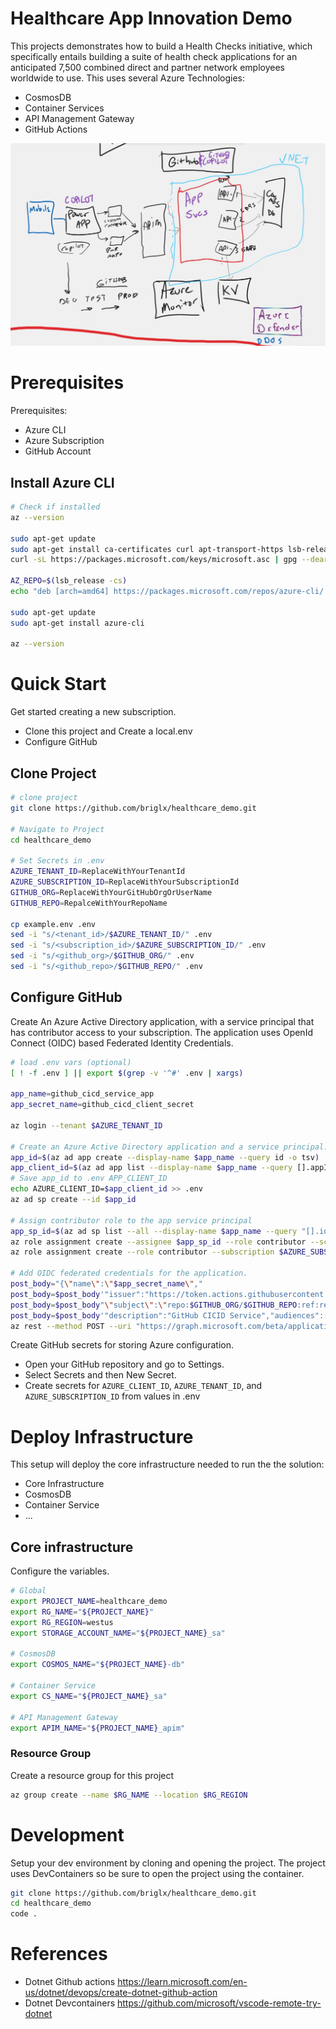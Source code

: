 # Healthcare App Innovation Demo

This projects demonstrates how to build a Health Checks initiative, which specifically 
entails building a suite of health check applications for an anticipated 7,500 combined direct and partner network 
employees worldwide to use. This uses several Azure Technologies:

* CosmosDB
* Container Services
* API Management Gateway
* GitHub Actions

![Architecture Overview](docs/architecture_overview.jpg "Architecture Overview")

# Prerequisites

Prerequisites:
- Azure CLI
- Azure Subscription
- GitHub Account

## Install Azure CLI

```bash
# Check if installed
az --version

sudo apt-get update
sudo apt-get install ca-certificates curl apt-transport-https lsb-release gnupg
curl -sL https://packages.microsoft.com/keys/microsoft.asc | gpg --dearmor | sudo tee /etc/apt/trusted.gpg.d/microsoft.gpg > /dev/null

AZ_REPO=$(lsb_release -cs) 
echo "deb [arch=amd64] https://packages.microsoft.com/repos/azure-cli/ $AZ_REPO main" |  sudo tee /etc/apt/sources.list.d/azure-cli.list

sudo apt-get update
sudo apt-get install azure-cli

az --version
```

# Quick Start

Get started creating a new subscription.

* Clone this project and Create a local.env
* Configure GitHub

## Clone Project

```bash
# clone project
git clone https://github.com/briglx/healthcare_demo.git

# Navigate to Project
cd healthcare_demo

# Set Secrets in .env
AZURE_TENANT_ID=ReplaceWithYourTenantId
AZURE_SUBSCRIPTION_ID=ReplaceWithYourSubscriptionId
GITHUB_ORG=ReplaceWithYourGitHubOrgOrUserName
GITHUB_REPO=RepalceWithYourRepoName

cp example.env .env
sed -i "s/<tenant_id>/$AZURE_TENANT_ID/" .env
sed -i "s/<subscription_id>/$AZURE_SUBSCRIPTION_ID/" .env
sed -i "s/<github_org>/$GITHUB_ORG/" .env
sed -i "s/<github_repo>/$GITHUB_REPO/" .env
```

## Configure GitHub

Create An Azure Active Directory application, with a service principal that has contributor access to your subscription. The application uses OpenId Connect (OIDC) based Federated Identity Credentials.

```bash
# load .env vars (optional)
[ ! -f .env ] || export $(grep -v '^#' .env | xargs)

app_name=github_cicd_service_app
app_secret_name=github_cicd_client_secret

az login --tenant $AZURE_TENANT_ID

# Create an Azure Active Directory application and a service principal.
app_id=$(az ad app create --display-name $app_name --query id -o tsv)
app_client_id=$(az ad app list --display-name $app_name --query [].appId -o tsv)
# Save app_id to .env APP_CLIENT_ID
echo AZURE_CLIENT_ID=$app_client_id >> .env
az ad sp create --id $app_id

# Assign contributor role to the app service principal
app_sp_id=$(az ad sp list --all --display-name $app_name --query "[].id" -o tsv)
az role assignment create --assignee $app_sp_id --role contributor --scope /subscriptions/$AZURE_SUBSCRIPTION_ID
az role assignment create --role contributor --subscription $AZURE_SUBSCRIPTION_ID --assignee-object-id  $app_sp_id --assignee-principal-type ServicePrincipal --scope /subscriptions/$AZURE_SUBSCRIPTION_ID

# Add OIDC federated credentials for the application.
post_body="{\"name\":\"$app_secret_name\","
post_body=$post_body'"issuer":"https://token.actions.githubusercontent.com",'
post_body=$post_body"\"subject\":\"repo:$GITHUB_ORG/$GITHUB_REPO:ref:refs/heads/main\","
post_body=$post_body'"description":"GitHub CICID Service","audiences":["api://AzureADTokenExchange"]}' 
az rest --method POST --uri "https://graph.microsoft.com/beta/applications/$app_id/federatedIdentityCredentials" --body "$post_body"

```

Create GitHub secrets for storing Azure configuration.

- Open your GitHub repository and go to Settings.
- Select Secrets and then New Secret.
- Create secrets for `AZURE_CLIENT_ID`, `AZURE_TENANT_ID`, and `AZURE_SUBSCRIPTION_ID` from values in .env

# Deploy Infrastructure

This setup will deploy the core infrastructure needed to run the the solution:

- Core Infrastructure
- CosmosDB
- Container Service
- ...

## Core infrastructure

Configure the variables.

```bash
# Global
export PROJECT_NAME=healthcare_demo
export RG_NAME="${PROJECT_NAME}"
export RG_REGION=westus
export STORAGE_ACCOUNT_NAME="${PROJECT_NAME}_sa"

# CosmosDB
export COSMOS_NAME="${PROJECT_NAME}-db"

# Container Service
export CS_NAME="${PROJECT_NAME}_sa"

# API Management Gateway
export APIM_NAME="${PROJECT_NAME}_apim"
```

### Resource Group

Create a resource group for this project

```bash
az group create --name $RG_NAME --location $RG_REGION
```

# Development

Setup your dev environment by cloning and opening the project. The project uses DevContainers so be sure to open the project using the container.

```bash
git clone https://github.com/briglx/healthcare_demo.git
cd healthcare_demo
code .
```

# References
- Dotnet Github actions https://learn.microsoft.com/en-us/dotnet/devops/create-dotnet-github-action
- Dotnet Devcontainers https://github.com/microsoft/vscode-remote-try-dotnet